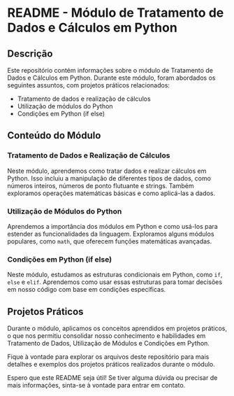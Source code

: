 # README - Módulo de Tratamento de Dados e Cálculos em Python

## Descrição
Este repositório contém informações sobre o módulo de Tratamento de Dados e Cálculos em Python. Durante este módulo, foram abordados os seguintes assuntos, com projetos práticos relacionados:

- Tratamento de dados e realização de cálculos
- Utilização de módulos do Python
- Condições em Python (if else)

## Conteúdo do Módulo

### Tratamento de Dados e Realização de Cálculos
Neste módulo, aprendemos como tratar dados e realizar cálculos em Python. Isso incluiu a manipulação de diferentes tipos de dados, como números inteiros, números de ponto flutuante e strings. Também exploramos operações matemáticas básicas e como aplicá-las a dados.

### Utilização de Módulos do Python
Aprendemos a importância dos módulos em Python e como usá-los para estender as funcionalidades da linguagem. Exploramos alguns módulos populares, como `math`, que oferecem funções matemáticas avançadas.

### Condições em Python (if else)
Neste módulo, estudamos as estruturas condicionais em Python, como `if`, `else` e `elif`. Aprendemos como usar essas estruturas para tomar decisões em nosso código com base em condições específicas.

## Projetos Práticos
Durante o módulo, aplicamos os conceitos aprendidos em projetos práticos, o que nos permitiu consolidar nosso conhecimento e habilidades em Tratamento de Dados, Utilização de Módulos e Condições em Python.

Fique à vontade para explorar os arquivos deste repositório para mais detalhes e exemplos dos projetos práticos realizados durante o módulo.

Espero que este README seja útil! Se tiver alguma dúvida ou precisar de mais informações, sinta-se à vontade para entrar em contato.



